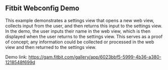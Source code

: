## Fitbit Webconfig Demo
This example demonstrates a settings view that opens a new web view, collects input from the user, and then returns this input to the settings view. In the demo, the user inputs their name in the web view, which is then displayed when the user returns to the settings view. This serves as a proof of concept; any information could be collected or processed in the web view and then returned to the settings view.

Demo link: https://gam.fitbit.com/gallery/app/6023bbf5-5999-4b36-a380-1218548f699d
